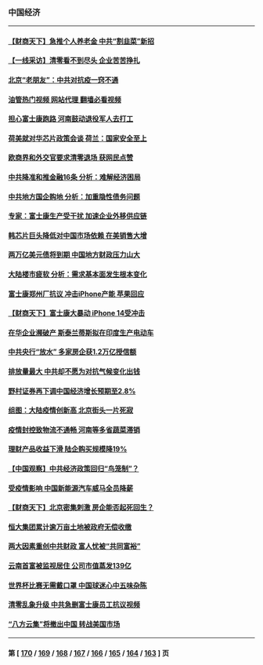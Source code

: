 ### 中国经济
---
#### [【财商天下】急推个人养老金 中共“割韭菜”新招](../../pages/ncid283/n13873231.md?11260845) 
#### [【一线采访】清零看不到尽头 企业苦苦挣扎](../../pages/ncid283/n13872920.md?11260845) 
#### [北京“老朋友”：中共对抗疫一窍不通](../../pages/ncid283/n13873215.md?11260845) 
#### [油管热门视频 网站代理 翻墙必看视频](http://138.2.39.72:81/youtube.html?epic-marker?11260845)
#### [担心富士康跑路 河南鼓动退役军人去打工](../../pages/ncid283/n13872907.md?11260845) 
#### [荷美就对华芯片政策会谈 荷兰：国家安全至上](../../pages/ncid283/n13873080.md?11260845) 
#### [欧商界和外交官要求清零退场 获网民点赞](../../pages/ncid283/n13873147.md?11260845) 
#### [中共降准和推金融16条 分析：难解经济困局](../../pages/ncid283/n13872995.md?11260845) 
#### [中共地方国企购地 分析：加重隐性债务问题](../../pages/ncid283/n13872885.md?11260845) 
#### [专家：富士康生产受干扰 加速企业外移供应链](../../pages/ncid283/n13872805.md?11260845) 
#### [韩芯片巨头降低对中国市场依赖 在美销售大增](../../pages/ncid283/n13872792.md?11260845) 
#### [两万亿美元债将到期 中国地方财政压力山大](../../pages/ncid283/n13872726.md?11260845) 
#### [大陆楼市疲软 分析：需求基本面发生根本变化](../../pages/ncid283/n13872585.md?11260845) 
#### [富士康郑州厂抗议 冲击iPhone产能 苹果回应](../../pages/ncid283/n13872430.md?11260845) 
#### [【财商天下】富士康大暴动 iPhone 14受冲击](../../pages/ncid283/n13872454.md?11260845) 
#### [在华企业濒破产 斯泰兰蒂斯拟在印度生产电动车](../../pages/ncid283/n13872443.md?11260845) 
#### [中共央行“放水” 多家房企获1.2万亿授信额](../../pages/ncid283/n13872444.md?11260845) 
#### [排放量最大 中共却不愿为对抗气候变化出钱](../../pages/ncid283/n13872337.md?11260845) 
#### [野村证券再下调中国经济增长预期至2.8%](../../pages/ncid283/n13872256.md?11260845) 
#### [组图：大陆疫情创新高 北京街头一片死寂](../../pages/ncid283/n13872322.md?11260845) 
#### [疫情封控致物流不通畅 河南等多省蔬菜滞销](../../pages/ncid283/n13872055.md?11260845) 
#### [理财产品收益下滑 陆企购买规模降19%](../../pages/ncid283/n13871931.md?11260845) 
#### [【中国观察】中共经济政策回归“鸟笼制”？](../../pages/ncid283/n13871689.md?11260845) 
#### [受疫情影响 中国新能源汽车威马全员降薪](../../pages/ncid283/n13871812.md?11260845) 
#### [【财商天下】北京密集刺激 房企能否起死回生？](../../pages/ncid283/n13871777.md?11260845) 
#### [恒大集团累计逾万亩土地被政府无偿收缴](../../pages/ncid283/n13871798.md?11260845) 
#### [两大因素重创中共财政 富人忧被“共同富裕”](../../pages/ncid283/n13871763.md?11260845) 
#### [云南首富被监视居住 公司市值蒸发139亿](../../pages/ncid283/n13871775.md?11260845) 
#### [世界杯比赛无需戴口罩 中国球迷心中五味杂陈](../../pages/ncid283/n13871730.md?11260845) 
#### [清零乱象升级 中共急删富士康员工抗议视频](../../pages/ncid283/n13871690.md?11260845) 
#### [“八方云集”将撤出中国 转战美国市场](../../pages/ncid283/n13871500.md?11260845) 

---
#### 第 [ [170](./170.md?11260845) / [169](./169.md?11260845) / [168](./168.md?11260845) / [167](./167.md?11260845) / [166](./166.md?11260845) / [165](./165.md?11260845) / [164](./164.md?11260845) / [163](./163.md?11260845) ] 页
